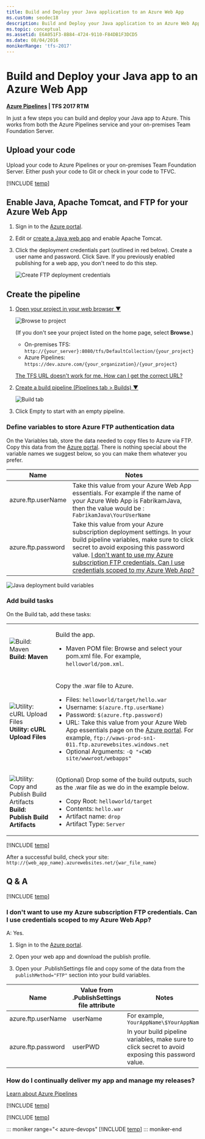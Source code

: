 ```yaml
---
title: Build and Deploy your Java application to an Azure Web App
ms.custom: seodec18
description: Build and Deploy your Java application to an Azure Web App
ms.topic: conceptual
ms.assetid: E6A051F3-8B84-4724-9110-F84DB1F3DCD5
ms.date: 08/04/2016
monikerRange: 'tfs-2017'
---
```


# Build and Deploy your Java app to an Azure Web App

**[Azure Pipelines](quick-to-azure.md) | TFS 2017 RTM**

In just a few steps you can build and deploy your Java app to Azure. This works from both the Azure Pipelines service and your on-premises Team Foundation Server.

## Upload your code

Upload your code to Azure Pipelines or your on-premises Team Foundation Server. Either push your code to Git or check in your code to TFVC.

[!INCLUDE [temp](includes/java-web-app-sample-link.md)]

## Enable Java, Apache Tomcat, and FTP for your Azure Web App

1.  Sign in to the [Azure portal](https://portal.azure.com/).

2.  Edit or [create a Java web app](https://azure.microsoft.com/documentation/articles/web-sites-java-apps/get-started/) and enable Apache Tomcat.

3.  Click the deployment credentials part (outlined in red below). Create a user name and password. Click Save. If you previously enabled publishing for a web app, you don't need to do this step.

    ![Create FTP deployment credentials](media/deployment-credentials.png)

## Create the pipeline

<ol>

<li><p><a data-toggle="collapse" href="#expando-begin-create-build-definition-open-team-project">Open your project in your web browser &#x25BC;</a></p>
<div class="collapse" id="expando-begin-create-build-definition-open-team-project">
<img src="~/pipelines/media/browse-to-team-project.png" alt="Browse to project">

<p>(If you don&#39;t see your project listed on the home page, select <strong>Browse</strong>.)</p>
<ul>
<li>On-premises TFS: <code>http://{your_server}:8080/tfs/DefaultCollection/{your_project}</code> </li>
<li>Azure Pipelines: <code>https://dev.azure.com/{your_organization}/{your_project}</code></li>
</ul>
<p><a href="/azure/devops/server/admin/websitesettings" data-raw-source="[The TFS URL doesn&#39;t work for me. How can I get the correct URL?](/azure/devops/server/admin/websitesettings)">The TFS URL doesn&#39;t work for me. How can I get the correct URL?</a></p>
</div>
</li>

<li><p><a data-toggle="collapse" href="#expando-begin-create-build-definition-create">Create a build pipeline (Pipelines tab &gt; Builds) &#x25BC;</a></p>
<div class="collapse" id="expando-begin-create-build-definition-create">
<img src="~/pipelines/media/create-new-build-definition.png" alt="Build tab">
<p>
</div>
</li>

<li>Click Empty to start with an empty pipeline.</li>
</ol>

### Define variables to store Azure FTP authentication data

On the Variables tab, store the data needed to copy files to Azure via FTP. Copy this data from the [Azure portal](https://portal.azure.com/). There is nothing special about the variable names we suggest below, so you can make them whatever you prefer.

| Name               | Notes                                                                                                                                                                                                                                                                                                |
| ------------------ | ---------------------------------------------------------------------------------------------------------------------------------------------------------------------------------------------------------------------------------------------------------------------------------------------------- |
| azure.ftp.userName | Take this value from your Azure Web App essentials. For example if the name of your Azure Web App is FabrikamJava, then the value would be : `FabrikamJava\YourUserName`                                                                                                                             |
| azure.ftp.password | Take this value from your Azure subscription deployment settings. In your build pipeline variables, make sure to click secret to avoid exposing this password value. [I don't want to use my Azure subscription FTP credentials. Can I use credentials scoped to my Azure Web App?](#azure_site_ftp) |

![Java deployment build variables](media/maven-to-azure/azure-java-deployment-variables.png)

### Add build tasks

On the Build tab, add these tasks:

<table>
   <tr>
      <td><img src="../../../tasks/build/media/maven.png" alt="Build: Maven"/> <strong>Build: Maven</strong></td>
      <td>
<p>Build the app.</p>
<ul>
          <li>Maven POM file: Browse and select your pom.xml file. For example, <code>helloworld/pom.xml</code>.</li>
</ul>
      </td>
</tr>
        <tr>
            <td><img src="../../../tasks/utility/media/curl-upload-files.png" alt="Utility: cURL Upload Files"/> <strong>Utility: cURL Upload Files</strong></td>
            <td>
<p>Copy the .war file to Azure.</p>
<ul>
<li> Files: <code>helloworld/target/hello.war</code></li>
 <li> Username: <code>$(azure.ftp.userName)</code></li>
 <li> Password: <code>$(azure.ftp.password)</code></li>
 <li> URL: Take this value from your Azure Web App essentials page on the <a href="https://portal.azure.com/" data-raw-source="[Azure portal](https://portal.azure.com/)">Azure portal</a>. For example, <code>ftp://waws-prod-sn1-011.ftp.azurewebsites.windows.net</code></li>
 <li> Optional Arguments: <code>-Q &quot;+CWD site/wwwroot/webapps&quot;</code></li>
</ul>
</td>
        </tr>
        <tr>
            <td><img src="../../../tasks/utility/media/publish-build-artifacts.png" alt="Utility: Copy and Publish Build Artifacts"/> <strong>Build: Publish Build Artifacts</strong></td>
            <td>
<p>(Optional) Drop some of the build outputs, such as the .war file as we do in the example below.</p>
<ul>
 <li> Copy Root: <code>helloworld/target</code></li>
 <li> Contents: <code>hello.war</code></li>
 <li> Artifact name: <code>drop</code></li>
 <li> Artifact Type: <code>Server</code></li>
</ul>
</td>
        </tr>
</table>

[!INCLUDE [temp](../includes/definition-finish-and-test.md)]

After a successful build, check your site: `http://{web_app_name}.azurewebsites.net/{war_file_name}`

## Q & A

<!-- BEGINSECTION class="md-qanda" -->

[!INCLUDE [temp](includes/java-web-app-sample-qa.md)]

<a name="azure_site_ftp"></a>

### I don't want to use my Azure subscription FTP credentials. Can I use credentials scoped to my Azure Web App?

A: Yes.

1.  Sign in to the [Azure portal](https://portal.azure.com/).

2.  Open your web app and download the publish profile.

3.  Open your .PublishSettings file and copy some of the data from the `publishMethod="FTP"` section into your build variables.

| Name               | Value from .PublishSettings file attribute | Notes                                                                                              |
| ------------------ | ------------------------------------------ | -------------------------------------------------------------------------------------------------- |
| azure.ftp.userName | userName                                   | For example, `YourAppName\$YourAppName`                                                            |
| azure.ftp.password | userPWD                                    | In your build pipeline variables, make sure to click secret to avoid exposing this password value. |

### How do I continually deliver my app and manage my releases?

[Learn about Azure Pipelines](../../../release/index.md)

[!INCLUDE [temp](../../../includes/qa-definition-common-all-platforms.md)]

[!INCLUDE [temp](../../../includes/qa-agents.md)]

::: moniker range="< azure-devops"
[!INCLUDE [temp](../../../includes/qa-versions.md)]
::: moniker-end

<!-- ENDSECTION -->
